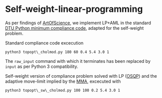 # Self-weight-linear-programming

As per findings of [ArtOfScience](https://github.com/artofscience/SAOR), we implement LP+AML in the standard [DTU Python minimum compliance code](https://www.topopt.mek.dtu.dk/Apps-and-software/Topology-optimization-codes-written-in-Python), adapted for the self-weight problem.

Standard compliance code excecution

`python3 topopt\_cholmod.py 180 60 0.4 5.4 3.0 1`

The `raw_input` command with which it terminates has been replaced by `input` as per Python 3 compatibility.

Self-weight version of compliance problem solved with LP ([OSQP](https://osqp.org/docs/index.html)) and the adaptive move-limit implied by the [MMA](https://people.kth.se/~krille/mmagcmma.pdf), excecuted with

`python3 topopt\_sw\_cholmod.py 100 100 0.2 5.4 3.0 1`

